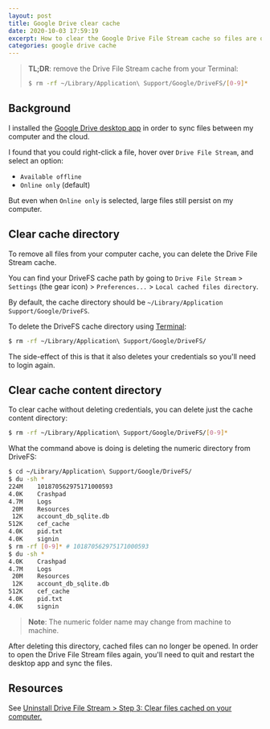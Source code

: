 ```yaml
---
layout: post
title: Google Drive clear cache
date: 2020-10-03 17:59:19
excerpt: How to clear the Google Drive File Stream cache so files are only available online and not on the computer.
categories: google drive cache
---
```


> **TL;DR**: remove the Drive File Stream cache from your Terminal:
>
> ```sh
> $ rm -rf ~/Library/Application\ Support/Google/DriveFS/[0-9]*
> ```

## Background

I installed the [Google Drive desktop app](https://support.google.com/drive/answer/7329379) in order to sync files between my computer and the cloud.

I found that you could right-click a file, hover over `Drive File Stream`, and select an option:

- `Available offline`
- `Online only` (default)

But even when `Online only` is selected, large files still persist on my computer.

## Clear cache directory

To remove all files from your computer cache, you can delete the Drive File Stream cache.

You can find your DriveFS cache path by going to `Drive File Stream` > `Settings` (the gear icon) > `Preferences...` > `Local cached files directory`.

By default, the cache directory should be `~/Library/Application Support/Google/DriveFS`.

To delete the DriveFS cache directory using [Terminal](<https://en.wikipedia.org/wiki/Terminal_(macOS)>):

```sh
$ rm -rf ~/Library/Application\ Support/Google/DriveFS/
```

The side-effect of this is that it also deletes your credentials so you'll need to login again.

## Clear cache content directory

To clear cache without deleting credentials, you can delete just the cache content directory:

```sh
$ rm -rf ~/Library/Application\ Support/Google/DriveFS/[0-9]*
```

What the command above is doing is deleting the numeric directory from DriveFS:

```sh
$ cd ~/Library/Application\ Support/Google/DriveFS/
$ du -sh *
224M	101870562975171000593
4.0K	Crashpad
4.7M	Logs
 20M	Resources
 12K	account_db_sqlite.db
512K	cef_cache
4.0K	pid.txt
4.0K	signin
$ rm -rf [0-9]* # 101870562975171000593
$ du -sh *
4.0K	Crashpad
4.7M	Logs
 20M	Resources
 12K	account_db_sqlite.db
512K	cef_cache
4.0K	pid.txt
4.0K	signin
```

> **Note**: The numeric folder name may change from machine to machine.

After deleting this directory, cached files can no longer be opened. In order to open the Drive File Stream files again, you'll need to quit and restart the desktop app and sync the files.

## Resources

See [Uninstall Drive File Stream > Step 3: Clear files cached on your computer.](https://support.google.com/a/answer/7491144)

